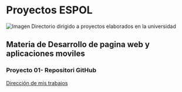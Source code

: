 # Proyectos ESPOL
![Imagen](https://www.fiec.espol.edu.ec/sites/fiec.espol.edu.ec/files/logoFIEC2022.png)
Directorio dirigido a proyectos elaborados en la universidad 
## Materia de Desarrollo de pagina web y aplicaciones moviles
### Proyecto 01- Repositori GitHub
[Dirección de mis trabajos](https://github.com/lalitard/Proyectos.git)

